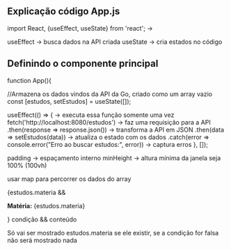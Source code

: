 ## Explicação código App.js

import React, {useEffect, useState} from 'react'; -> 

useEffect -> busca dados na API criada
useState -> cria estados no código

## Definindo o componente principal
function App(){

   //Armazena os dados vindos da API da Go, criado como um array vazio 
  const [estudos, setEstudos] = useState([]);

  useEffect(() => { -> executa essa função somente uma vez
    fetch('http://localhost:8080/estudos') -> faz uma requisição para a API
      .then(response => response.json()) -> transforma a API em JSON
      .then(data => setEstudos(data)) -> atualiza o estado com os dados
      .catch(error => console.error("Erro ao buscar estudos:", error)) -> captura erros
  }, []);

padding -> espaçamento interno
minHeight -> altura mínima da janela seja 100% (100vh)

usar map para percorrer os dados do array

{estudos.materia && <p><strong>Matéria:</strong> {estudos.materia}</p>} 
condição && conteúdo

Só vai ser mostrado estudos.materia se ele existir, se a condição for falsa não será mostrado nada



